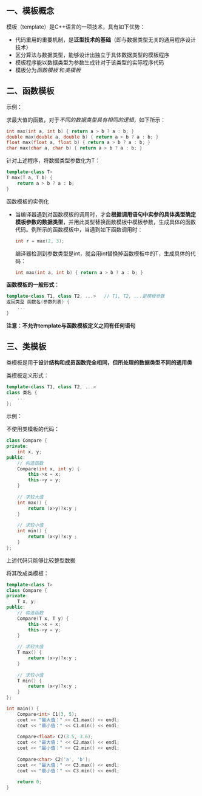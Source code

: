 ## 一、模板概念

模板（template）是C++语言的一项技术，具有如下优势：

- 代码重用的重要机制，是**泛型技术的基础**（即与数据类型无关的通用程序设计技术）
- 区分算法与数据类型，能够设计出独立于具体数据类型的模板程序
- 模板程序能以数据类型为参数生成针对于该类型的实际程序代码
- 模板分为*函数模板* 和*类模板*

## 二、函数模板

示例：

求最大值的函数，对于*不同的数据类型具有相同的逻辑*，如下所示：

```c++
int max(int a, int b) { return a > b ? a : b; }
double max(double a, double b) { return a > b ? a : b; }
float max(float a, float b) { return a > b ? a : b; }
char max(char a, char b) { return a > b ? a : b; }
```

针对上述程序，将数据类型参数化为T：

```c++
template<class T>
T max(T a, T b) {
    return a > b ? a : b;
}
```

函数模板的实例化

- 当编译器遇到对函数模板的调用时，才会**根据调用语句中实参的具体类型确定模板参数的数据类型**，并用此类型替换函数模板中模板参数，生成具体的函数代码。例所示的函数模板中，当遇到如下函数调用时：

	```c++
	int r = max(2, 3);
	```

	编译器检测到参数类型是int，就会用int替换掉函数模板中的T，生成具体的代码：

	```c++
	int max(int a, int b) { return a > b ? a : b; }
	```

**函数模板的一般形式**：

```c++
template<class T1, class T2, ...>	// T1, T2, ...是模板参数
返回类型 函数名(参数列表) {
    ...
}
```

**注意：不允许template与函数模板定义之间有任何语句**

## 三、类模板

类模板是用于**设计结构和成员函数完全相同，但所处理的数据类型不同的通用类**

类模板定义形式：

```c++
template<class T1, class T2, ...>	
class 类名 {
    ...
};
```

示例：

不使用类模板的代码：

```c++
class Compare {
private:
	int x, y;
public:
    // 构造函数
	Compare(int x, int y) {
        this->x = x;
        this->y = y;
    }
    
    // 求较大值
    int max() {
        return (x>y)?x:y ;
    }
    
    // 求较小值
    int min() {
        return (x<y)?x:y ;
    }
};
```

上述代码只能够比较整型数据

将其改成类模板：

```c++
template<class T>
class Compare {
private:
	T x, y;
public:
    // 构造函数
	Compare(T x, T y) {
        this->x = x;
        this->y = y;
    }
    
    // 求较大值
    T max() {
        return (x>y)?x:y ;
    }
    
    // 求较小值
    T min() {
        return (x<y)?x:y ;
    }
};

int main() {
    Compare<int> C1(3, 5);
    cout << "最大值：" << C1.max() << endl;
    cout << "最小值：" << C1.min() << endl;
    
    Compare<float> C2(3.5, 3.6);
    cout << "最大值：" << C2.max() << endl;
    cout << "最小值：" << C2.min() << endl;
    
    Compare<char> C2('a', 'b');
    cout << "最大值：" << C3.max() << endl;
    cout << "最小值：" << C3.min() << endl;
    
    return 0;
}
```

